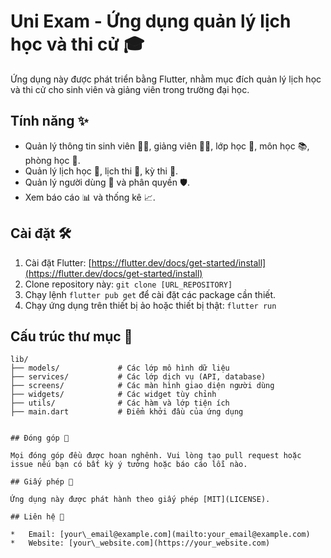 # Uni Exam - Ứng dụng quản lý lịch học và thi cử 🎓

Ứng dụng này được phát triển bằng Flutter, nhằm mục đích quản lý lịch học và thi cử cho sinh viên và giảng viên trong trường đại học.

## Tính năng ✨

*   Quản lý thông tin sinh viên 🧑‍🎓, giảng viên 🧑‍🏫, lớp học 🏫, môn học 📚, phòng học 🏢.
*   Quản lý lịch học 📅, lịch thi 📝, kỳ thi 🏁.
*   Quản lý người dùng 👥 và phân quyền 🛡️.
*   Xem báo cáo 📊 và thống kê 📈.

## Cài đặt 🛠️

1.  Cài đặt Flutter: [https://flutter.dev/docs/get-started/install](https://flutter.dev/docs/get-started/install)
2.  Clone repository này: `git clone [URL_REPOSITORY]`
3.  Chạy lệnh `flutter pub get` để cài đặt các package cần thiết.
4.  Chạy ứng dụng trên thiết bị ảo hoặc thiết bị thật: `flutter run`

## Cấu trúc thư mục 📂

```plaintext
lib/
├── models/             # Các lớp mô hình dữ liệu
├── services/           # Các lớp dịch vụ (API, database)
├── screens/            # Các màn hình giao diện người dùng
├── widgets/            # Các widget tùy chỉnh
├── utils/              # Các hàm và lớp tiện ích
├── main.dart           # Điểm khởi đầu của ứng dụng


## Đóng góp 🤝

Mọi đóng góp đều được hoan nghênh. Vui lòng tạo pull request hoặc issue nếu bạn có bất kỳ ý tưởng hoặc báo cáo lỗi nào.

## Giấy phép 📄

Ứng dụng này được phát hành theo giấy phép [MIT](LICENSE).

## Liên hệ 📧

*   Email: [your\_email@example.com](mailto:your_email@example.com)
*   Website: [your\_website.com](https://your_website.com)